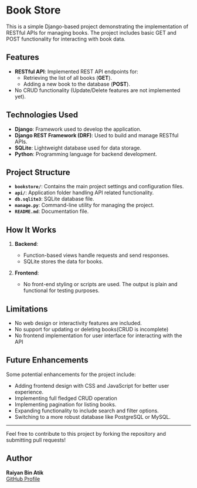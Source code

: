 # Book Store

This is a simple Django-based project demonstrating the implementation of RESTful APIs for managing books. The project includes basic GET and POST functionality for interacting with book data.

## Features

- **RESTful API**: Implemented REST API endpoints for:
  - Retrieving the list of all books (**GET**).
  - Adding a new book to the database (**POST**).
- No CRUD functionality (Update/Delete features are not implemented yet).

## Technologies Used

- **Django**: Framework used to develop the application.
- **Django REST Framework (DRF)**: Used to build and manage RESTful APIs.
- **SQLite**: Lightweight database used for data storage.
- **Python**: Programming language for backend development.

## Project Structure

- **`bookstore/`**: Contains the main project settings and configuration files.
- **`api/`**: Application folder handling API related functionality.
- **`db.sqlite3`**: SQLite database file.
- **`manage.py`**: Command-line utility for managing the project.
- **`README.md`**: Documentation file.

## How It Works

1. **Backend**:

   - Function-based views handle requests and send responses.
   - SQLite stores the data for books.

2. **Frontend**:
   - No front-end styling or scripts are used. The output is plain and functional for testing purposes.

## Limitations

- No web design or interactivity features are included.
- No support for updating or deleting books(CRUD is incomplete)
- No frontend implementation for user interface for interacting with the API

## Future Enhancements

Some potential enhancements for the project include:

- Adding frontend design with CSS and JavaScript for better user experience.
- Implementing full fledged CRUD operation
- Implementing pagination for listing books.
- Expanding functionality to include search and filter options.
- Switching to a more robust database like PostgreSQL or MySQL.

---

Feel free to contribute to this project by forking the repository and submitting pull requests!

## Author

**Raiyan Bin Atik**  
[GitHub Profile](https://github.com/raiyan12999)
